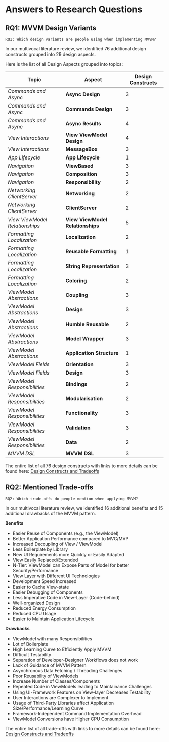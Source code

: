 # Answers to Research Questions

## RQ1: MVVM Design Variants

```
RQ1: Which design variants are people using when implementing MVVM?
```

In our multivocal literature review, we identified 76 additional design constructs grouped into 29 design aspects.

Here is the list of all Design Aspects grouped into topics:

| Topic                          | Aspect                           | Design Constructs |
|--------------------------------|----------------------------------|-------------------|
| _Commands and Async_           | **Async Design**                 | 3                 |
| _Commands and Async_           | **Commands Design**              | 3                 |
| _Commands and Async_           | **Async Results**                | 4                 |
| _View Interactions_            | **View ViewModel Design**        | 4                 |
| _View Interactions_            | **MessageBox**                   | 3                 |
| _App Lifecycle_                | **App Lifecycle**                | 1                 |
| _Navigation_                   | **ViewBased**                    | 3                 |
| _Navigation_                   | **Composition**                  | 3                 |
| _Navigation_                   | **Responsibility**               | 2                 |
| _Networking ClientServer_      | **Networking**                   | 2                 |
| _Networking ClientServer_      | **ClientServer**                 | 2                 |
| _View ViewModel Relationships_ | **View ViewModel Relationships** | 5                 |
| _Formatting Localization_      | **Localization**                 | 2                 |
| _Formatting Localization_      | **Reusable Formatting**          | 1                 |
| _Formatting Localization_      | **String Representation**        | 3                 |
| _Formatting Localization_      | **Coloring**                     | 2                 |
| _ViewModel Abstractions_       | **Coupling**                     | 3                 |
| _ViewModel Abstractions_       | **Design**                       | 3                 |
| _ViewModel Abstractions_       | **Humble Reusable**              | 2                 |
| _ViewModel Abstractions_       | **Model Wrapper**                | 3                 |
| _ViewModel Abstractions_       | **Application Structure**        | 1                 |
| _ViewModel Fields_             | **Orientation**                  | 3                 |
| _ViewModel Fields_             | **Design**                       | 3                 |
| _ViewModel Responsibilities_   | **Bindings**                     | 2                 |
| _ViewModel Responsibilities_   | **Modularisation**               | 2                 |
| _ViewModel Responsibilities_   | **Functionality**                | 3                 |
| _ViewModel Responsibilities_   | **Validation**                   | 3                 |
| _ViewModel Responsibilities_   | **Data**                         | 2                 |
| _MVVM DSL_                     | **MVVM DSL**                     | 3                 |

The entire list of all 76 design constructs with links to more details can be found here: [Design Constructs and Tradeoffs](../step4_data_extraction/data_extraction_overview.md) 

## RQ2: Mentioned Trade-offs

```
RQ2: Which trade-offs do people mention when applying MVVM?
```

In our multivocal literature review, we identified 16 additional benefits and 15 additional drawbacks of the MVVM pattern.

**Benefits**

* Easier Reuse of Components (e.g., the ViewModel)                           
* Better Application Performance compared to MVC/MVP                         
* Increased Decoupling of View / ViewModel                                   
* Less Boilerplate by Library                                                
* New UI Requirements more Quickly or Easily Adapted                         
* View Easily Replaced/Extended                                              
* N-Tier: ViewModel can Expose Parts of Model for better Security/Performance
* View Layer with Different UI Technologies                                  
* Development Speed Increased                                                
* Easier to Cache View-state                                                 
* Easier Debugging of Components                                             
* Less Imperative Code in View-Layer (Code-behind)                           
* Well-organized Design                                                      
* Reduced Energy Consumption                                                 
* Reduced CPU Usage                                                          
* Easier to Maintain Application Lifecycle

**Drawbacks**

* ViewModel with many Responsibilities                                             
* Lot of Boilerplate                                                               
* High Learning Curve to Efficiently Apply MVVM                                    
* Difficult Testability                                                            
* Separation of Developer-Designer Workflows does not work                         
* Lack of Guidance of MVVM Pattern                                                 
* Asynchronous Data Fetching / Threading Challenges                                
* Poor Reusability of ViewModels                                                   
* Increase Number of Classes/Components                                            
* Repeated Code in ViewModels leading to Maintainance Challenges                   
* Using UI-Framework Features on View-layer Decreases Testability                  
* User Interactions are Complexer to Implement                                     
* Usage of Third-Party Libraries affect Application Size/Performance/Learning Curve
* Framework-Independent Command Implementation Overhead                            
* ViewModel Conversions have Higher CPU Consumption

The entire list of all trade-offs with links to more details can be found here: [Design Constructs and Tradeoffs](../step4_data_extraction/data_extraction_overview.md) 
